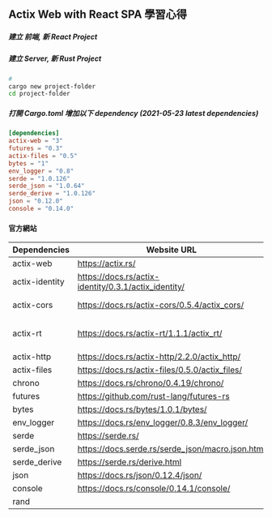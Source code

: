 ## Actix Web with React SPA 學習心得

##### 建立 前端, 新 React Project




##### 建立 Server, 新 Rust Project
```bash
#
cargo new project-folder
cd project-folder
```



##### 打開 Cargo.toml 增加以下 dependency (2021-05-23 latest dependencies)
```toml
[dependencies]
actix-web = "3"
futures = "0.3"
actix-files = "0.5"
bytes = "1"
env_logger = "0.8"
serde = "1.0.126"
serde_json = "1.0.64"
serde_derive = "1.0.126"
json = "0.12.0"
console = "0.14.0"
```

#### 官方網站
| Dependencies | Website URL | Description | 
| ------------ | ----------------- | ----------------- |
| actix-web    | https://actix.rs/ | |
| actix-identity | https://docs.rs/actix-identity/0.3.1/actix_identity/ | |
| actix-cors   | https://docs.rs/actix-cors/0.5.4/actix_cors/ | Cross Origin Resource Sharing control for Actix Web|
| actix-rt     | https://docs.rs/actix-rt/1.1.1/actix_rt/ | A runtime implementation that runs everything on the current thread. |
| actix-http   | https://docs.rs/actix-http/2.2.0/actix_http/ |  |
| actix-files  | https://docs.rs/actix-files/0.5.0/actix_files/ |  |
| chrono       | https://docs.rs/chrono/0.4.19/chrono/ | Date and Time for Rust  |
| futures      | https://github.com/rust-lang/futures-rs |   |
| bytes        | https://docs.rs/bytes/1.0.1/bytes/ |   |
| env_logger   | https://docs.rs/env_logger/0.8.3/env_logger/ |   |
| serde        | https://serde.rs/  |   |
| serde_json   | https://docs.serde.rs/serde_json/macro.json.html |   |
| serde_derive | https://serde.rs/derive.html |   |
| json         | https://docs.rs/json/0.12.4/json/ |   | 
| console      | https://docs.rs/console/0.14.1/console/ |    |
| rand         | | https://docs.rs/rand/0.8.3/rand/ | Random number generators and other randomness functionality. |


